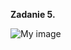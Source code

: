 **Zadanie 5.**

![My image](https://gitlab.com/opengl-2021/dominika-witt/-/raw/main/Cw01-02/zadanie5/zadanie5.png)
